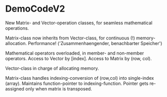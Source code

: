 # DemoCodeV2

New Matrix- and Vector-operation classes, 
for seamless mathematical operations.

Matrix-class now inherits from Vector-class, for
continuous (!) memory-allocation. Performance! 
('Zusammenhaengender, benachbarter Speicher')

Mathematical operators overloaded, in member- and non-member operators.
Access to Vector by [index].
Access to Matrix by (row, col).

Vector-class in charge of allocating memory. 

Matrix-class handles indexing-conversion of (row,col) into 
single-index (array). Maintains function-pointer to indexing-function.
Pointer gets re-assigned only when matrix is transposed.
